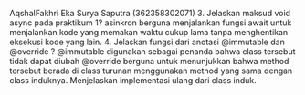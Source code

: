 AqshalFakhri Eka Surya Saputra (362358302071)
3. Jelaskan maksud void async pada praktikum 1?
asinkron berguna menjalankan fungsi await untuk menjalankan kode yang memakan waktu cukup lama tanpa menghentikan eksekusi kode yang lain.
4. Jelaskan fungsi dari anotasi @immutable dan @override ?
@immutable digunakan sebagai penanda bahwa class tersebut tidak dapat diubah
@override berguna untuk menunjukkan bahwa method tersebut berada di class turunan menggunakan method yang sama dengan class induknya. Menjelaskan implementasi ulang dari class induk.
